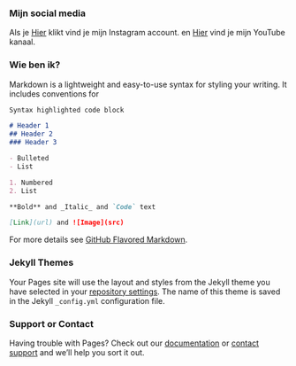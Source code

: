 ### Mijn social media
Als je [Hier](https://www.instagram.com/meesterjens/?hl=nl) klikt vind je mijn Instagram account.
en [Hier](https://www.youtube.com/channel/UCKPzBEjeoImta8kHrjBijZA?view_as=subscriber) vind je mijn YouTube kanaal.  

### Wie ben ik?

Markdown is a lightweight and easy-to-use syntax for styling your writing. It includes conventions for

```markdown
Syntax highlighted code block

# Header 1
## Header 2
### Header 3

- Bulleted
- List

1. Numbered
2. List

**Bold** and _Italic_ and `Code` text

[Link](url) and ![Image](src)
```

For more details see [GitHub Flavored Markdown](https://guides.github.com/features/mastering-markdown/).

### Jekyll Themes

Your Pages site will use the layout and styles from the Jekyll theme you have selected in your [repository settings](https://github.com/Meesterjens/Meesterjens/settings). The name of this theme is saved in the Jekyll `_config.yml` configuration file.

### Support or Contact

Having trouble with Pages? Check out our [documentation](https://help.github.com/categories/github-pages-basics/) or [contact support](https://github.com/contact) and we’ll help you sort it out.
